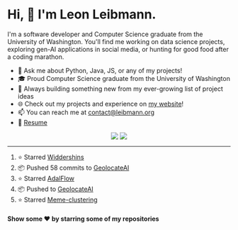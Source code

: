 # Hi, 👋 I'm Leon Leibmann.

I'm a software developer and Computer Science graduate from the University of Washington. You'll find me working on data science projects, exploring gen-AI applications in social media, or hunting for good food after a coding marathon.

- 💬 Ask me about Python, Java, JS, or any of my projects!
- 🎓 Proud Computer Science graduate from the University of Washington
- 🚀 Always building something new from my ever-growing list of project ideas
- 🌐 Check out my projects and experience on [my website](https://leibmann.org)!
- 📫 You can reach me at [contact@leibmann.org](mailto:contact@leibmann.org)
- 📄 [Resume](https://leibmann.org/Leon_Leibmann_Resume.pdf)

<div align="middle">
<img align="top" src="https://github-readme-stats.vercel.app/api/top-langs/?username=Pop101&layout=compact&theme=transparent&hide_border=true&hide=css,jupyter%20notebook">
<img align="top" src="https://github-readme-stats.vercel.app/api?username=Pop101&show_icons=true&theme=transparent&hide_border=true&count_private=true&hide=issues&include_all_commits&hide_rank=true">
</div>

---
<!--START_SECTION:activity-->
1. ⭐️ Starred [Widdershins](https://github.com/Mermade/widdershins)
2. 📦 Pushed 58 commits to [GeolocateAI](https://github.com/Pop101/GeolocateAI)
3. ⭐️ Starred [AdalFlow](https://github.com/SylphAI-Inc/AdalFlow)
4. 📦 Pushed to [GeolocateAI](https://github.com/Pop101/GeolocateAI)
5. ⭐️ Starred [Meme-clustering](https://github.com/tygobl/meme-clustering)
<!--END_SECTION:activity-->

#### Show some ❤️ by starring some of my repositories
